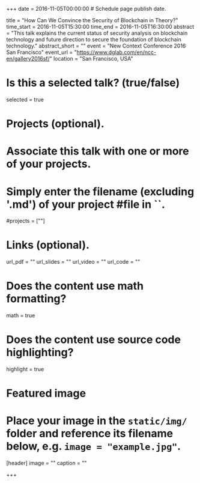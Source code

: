 +++
date = 2016-11-05T00:00:00  # Schedule page publish date.

title = "How Can We Convince the Security of Blockchain in Theory?"
time_start = 2016-11-05T15:30:00
time_end = 2016-11-05T16:30:00
abstract = "This talk explains the current status of security analysis on blockchain technology and future direction to secure the foundation of blockchain technology."
abstract_short = ""
event = "New Context Conference 2016 San Francisco"
event_url = "https://www.dglab.com/en/ncc-en/gallery2016sf/"
location = "San Francisco, USA"

# Is this a selected talk? (true/false)
selected = true

# Projects (optional).
#   Associate this talk with one or more of your projects.
#   Simply enter the filename (excluding '.md') of your project #file in ``.
#projects = [""]

# Links (optional).
url_pdf = ""
url_slides = ""
url_video = ""
url_code = ""

# Does the content use math formatting?
math = true

# Does the content use source code highlighting?
highlight = true

# Featured image
# Place your image in the `static/img/` folder and reference its filename below, e.g. `image = "example.jpg"`.
[header]
image = ""
caption = ""

+++
